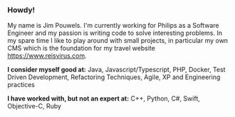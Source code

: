 ### Howdy!

My name is Jim Pouwels. I'm currently working for Philips as a Software Engineer and my passion is writing code to solve interesting problems.
In my spare time I like to play around with small projects, in particular my own CMS which is the foundation for my travel website https://www.reisvirus.com.

**I consider myself good at:**
Java, Javascript/Typescript, PHP, Docker, Test Driven Development, Refactoring Techniques, Agile, XP and Engineering practices

**I have worked with, but not an expert at:** 
C++, Python, C#, Swift, Objective-C, Ruby
